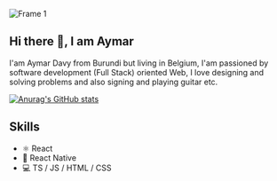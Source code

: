  
![Frame 1](https://github.com/HaAymar/HaAymar/assets/71372488/3396dc86-faba-462a-97ca-b5c2619490a1)
## Hi there 👋, I am Aymar
I'am Aymar Davy from Burundi but living in Belgium, I'am passioned by software development (Full Stack) oriented Web, I love designing and solving problems and also signing and playing guitar etc.

[![Anurag's GitHub stats](https://github-readme-stats.vercel.app/api?username=HaAymar)](https://github.com/anuraghazra/github-readme-stats)

## Skills
* ⚛️ React
* 📲 React Native
* 💻 TS / JS / HTML / CSS


 

